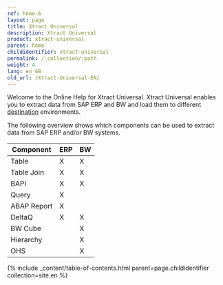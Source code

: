 ```yaml
---
ref: home-6
layout: page
title: Xtract Universal
description: Xtract Universal
product: xtract-universal
parent: home
childidentifier: xtract-universal
permalink: /:collection/:path
weight: 4
lang: en_GB
old_url: /Xtract-Universal-EN/
---
```


Welcome to the Online Help for Xtract Universal. 
Xtract Universal enables you to extract data from SAP ERP and BW and load them to different [destination](./xu-destinations) environments. 

The following overview shows which components can be used to extract data from SAP ERP and/or BW systems. 

| Component   | ERP | BW |
|-------------|-----|----|
| Table       | X   | X  |
| Table Join  | X   | X  |
| BAPI        | X   | X  |
| Query       | X   |    |
| ABAP Report | X   |    |
| DeltaQ      | X   | X  |
| BW Cube     |     | X  |
| Hierarchy   |     | X  |
| OHS         |     | X  |

{% include _content/table-of-contents.html parent=page.childidentifier collection=site.en %}